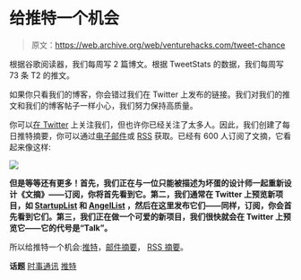 # 给推特一个机会

> 原文：<https://web.archive.org/web/venturehacks.com/tweet-chance>

根据谷歌阅读器，我们每周写 2 篇博文。根据 TweetStats 的数据，我们每周写 73 条 T2 的推文。

如果你只看我们的博客，你会错过我们在 Twitter 上发布的链接。我们对我们的推文和我们的博客帖子一样小心，我们努力保持高质量。

你可以[在 Twitter](https://web.archive.org/web/20220928214927/http://twitter.com/venturehacks) 上关注我们，但也许你已经关注了太多人。因此，我们创建了每日推特摘要，你可以通过[电子邮件](https://web.archive.org/web/20220928214927/http://feedburner.google.com/fb/a/mailverify?uri=venturehacks-twitter&amp;loc=en_US)或 [RSS](https://web.archive.org/web/20220928214927/http://feeds.venturehacks.com/venturehacks-twitter) 获取。已经有 600 人订阅了文摘，它看起来像这样:

![](img/dd86346220cfb65269c0cc84032921a4.png)

**但是等等还有更多！首先，我们正在与一位只能被描述为坏蛋的设计师一起重新设计《文摘》——订阅，你将首先看到它。第二，我们通常在 Twitter 上预览新项目，如 [StartupList](https://web.archive.org/web/20220928214927/http://venturehacks.com/startuplist) 和 [AngelList](https://web.archive.org/web/20220928214927/http://venturehacks.com/angellist) ，然后在这里发布它们——同样，订阅，你会首先看到它们。第三，我们正在做一个可爱的新项目，我们很快就会在 Twitter 上预览它——它的代号是“Talk”。**

所以给推特一个机会:[推特](https://web.archive.org/web/20220928214927/http://twitter.com/venturehacks)，[邮件摘要](https://web.archive.org/web/20220928214927/http://feedburner.google.com/fb/a/mailverify?uri=venturehacks-twitter&amp;loc=en_US)， [RSS 摘要](https://web.archive.org/web/20220928214927/http://feeds.venturehacks.com/venturehacks-twitter)。

**话题** [时事通讯](https://web.archive.org/web/20220928214927/https://venturehacks.com/topics/newsletter) [推特](https://web.archive.org/web/20220928214927/https://venturehacks.com/topics/twitter)